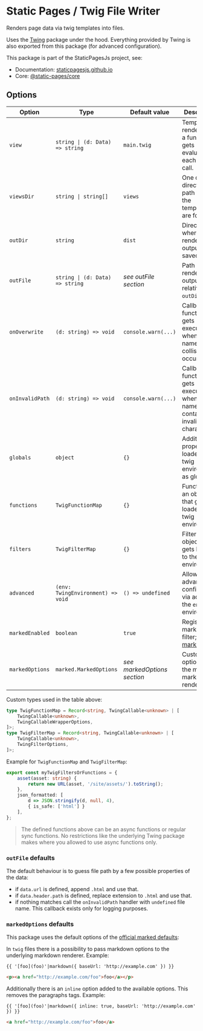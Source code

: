 # Static Pages / Twig File Writer

Renders page data via twig templates into files.

Uses the [Twing](https://www.npmjs.com/package/twing) package under the hood. Everything provided by Twing is also exported from this package (for advanced configuration).

This package is part of the StaticPagesJs project, see:
- Documentation: [staticpagesjs.github.io](https://staticpagesjs.github.io/)
- Core: [@static-pages/core](https://www.npmjs.com/package/@static-pages/core)

## Options

| Option | Type | Default value | Description |
|--------|------|---------------|-------------|
| `view` | `string \| (d: Data) => string` | `main.twig` | Template to render. If it's a function it gets evaluated on each render call. |
| `viewsDir` | `string \| string[]` | `views` | One or more directory path where the templates are found. |
| `outDir` | `string` | `dist` | Directory where the rendered output is saved. |
| `outFile` | `string \| (d: Data) => string` | *see outFile section* | Path of the rendered output relative to `outDir`. |
| `onOverwrite` | `(d: string) => void` | `console.warn(...)` | Callback function that gets executed when a file name collision occurs. |
| `onInvalidPath` | `(d: string) => void` | `console.warn(...)` | Callback function that gets executed when a file name contains invalid characters. |
| `globals` | `object` | `{}` | Additional properties loaded to the twig environment as globals. |
| `functions` | `TwigFunctionMap` | `{}` | Functions in an object that gets loaded to the twig environment. |
| `filters` | `TwigFilterMap` | `{}` | Filters in an object that gets loaded to the twig environment. |
| `advanced` | `(env: TwingEnvironment) => void` | `() => undefined` | Allows advanced configuration via access to the `env` twig environment. |
| `markedEnabled` | `boolean` | `true` | Register a markdown filter; uses [marked](https://marked.js.org/). |
| `markedOptions` | `marked.MarkedOptions` | *see markedOptions section* | Custom options for the marked markdown renderer. |

Custom types used in the table above:
```ts
type TwigFunctionMap = Record<string, TwingCallable<unknown> | [
	TwingCallable<unknown>,
	TwingCallableWrapperOptions,
]>;
type TwigFilterMap = Record<string, TwingCallable<unknown> | [
	TwingCallable<unknown>,
	TwingFilterOptions,
]>;
```

Example for `TwigFunctionMap` and `TwigFilterMap`:
```ts
export const myTwigFiltersOrFunctions = {
	asset(asset: string) {
		return new URL(asset, '/site/assets/').toString();
	},
	json_formatted: [
		d => JSON.stringify(d, null, 4),
		{ is_safe: ['html'] }
	],
};
```

> The defined functions above can be an async functions or regular sync functions. No restrictions like the underlying Twing package makes where you allowed to use async functions only.

### `outFile` defaults
The default behaviour is to guess file path by a few possible properties of the data:

- if `data.url` is defined, append `.html` and use that.
- if `data.header.path` is defined, replace extension to `.html` and use that.
- if nothing matches call the `onInvalidPath` handler with `undefined` file name. This callback exists only for logging purposes.

### `markedOptions` defaults
This package uses the default options of the [official marked defaults](https://marked.js.org/using_advanced#options):

In `twig` files there is a possibility to pass markdown options to the underlying markdown renderer. Example:

```twig
{{ '[foo](foo)'|markdown({ baseUrl: 'http://example.com' }) }}
```
```html
<p><a href="http://example.com/foo">foo</a></p>
```

Additionally there is an `inline` option added to the available options. This removes the paragraphs tags. Example:

```twig
{{ '[foo](foo)'|markdown({ inline: true, baseUrl: 'http://example.com' }) }}
```
```html
<a href="http://example.com/foo">foo</a>
```
